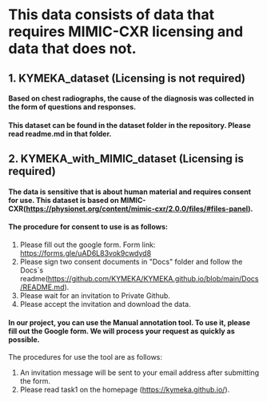 # This data consists of data that requires MIMIC-CXR licensing and data that does not.

## 1. KYMEKA_dataset (Licensing is not required)
#### Based on chest radiographs, the cause of the diagnosis was collected in the form of questions and responses.
#### This dataset can be found in the dataset folder in the repository. Please read readme.md in that folder.

## 2. KYMEKA_with_MIMIC_dataset (Licensing is required)
#### The data is sensitive that is about human material and requires consent for use. This dataset is based on MIMIC-CXR(https://physionet.org/content/mimic-cxr/2.0.0/files/#files-panel).
#### The procedure for consent to use is as follows:
1. Please fill out the google form. Form link: https://forms.gle/uAD6L83vok9cwdyd8
2. Please sign two consent documents in "Docs" folder and follow the Docs`s readme(https://github.com/KYMEKA/KYMEKA.github.io/blob/main/Docs/README.md).
3. Please wait for an invitation to Private Github.
4. Please accept the invitation and download the data.

#### In our project, you can use the Manual annotation tool. To use it, please fill out the Google form. We will process your request as quickly as possible.
The procedures for use the tool are as follows:
1. An invitation message will be sent to your email address after submitting the form.
2. Please read task1 on the homepage (https://kymeka.github.io/).
